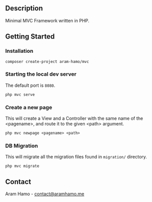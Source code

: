 ## Description
Minimal MVC Framework written in PHP.

## Getting Started
### Installation
```
composer create-project aram-hamo/mvc
```
### Starting the local dev server
The default port is ```8080```.
```
php mvc serve
```
### Create a new page
This will create a View and a Controller with the same name of the \<pagename\>, and route it to the given \<path\> argument.
```
php mvc newpage <pagename> <path>
```
### DB Migration
This will migrate all the migration files found in ```migration/``` directory.
```
php mvc migrate
```
## Contact
Aram Hamo - [contact@aramhamo.me](mailto:contact@aramhamo.me)
